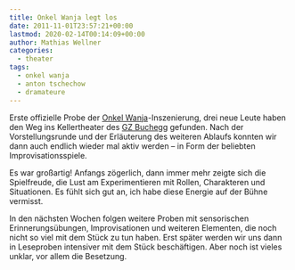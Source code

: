 ```yaml
---
title: Onkel Wanja legt los
date: 2011-11-01T23:57:21+00:00
lastmod: 2020-02-14T00:14:09+00:00
author: Mathias Wellner
categories:
  - theater
tags:
  - onkel wanja
  - anton tschechow
  - dramateure
---
```

Erste offizielle Probe der [Onkel Wanja](http://de.wikipedia.org/wiki/Onkel_Wanja)-Inszenierung, drei neue Leute haben den Weg ins Kellertheater des [GZ Buchegg](http://www.gzbuchegg.ch) gefunden. Nach der Vorstellungsrunde und der Erläuterung des weiteren Ablaufs konnten wir dann auch endlich wieder mal aktiv werden &ndash; in Form der beliebten Improvisationsspiele. 

Es war großartig! Anfangs zögerlich, dann immer mehr zeigte sich die Spielfreude, die Lust am Experimentieren mit Rollen, Charakteren und Situationen. Es fühlt sich gut an, ich habe diese Energie auf der Bühne vermisst. 

In den nächsten Wochen folgen weitere Proben mit sensorischen Erinnerungsübungen, Improvisationen und weiteren Elementen, die noch nicht so viel mit dem Stück zu tun haben. Erst später werden wir uns dann in Leseproben intensiver mit dem Stück beschäftigen. Aber noch ist vieles unklar, vor allem die Besetzung.